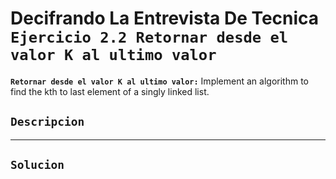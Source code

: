 # Decifrando La Entrevista De Tecnica `Ejercicio 2.2 Retornar desde el valor K al ultimo valor`

**`Retornar desde el valor K al ultimo valor:`** Implement an algorithm to find the kth to last element of a singly linked list.

## `Descripcion`

---

## `Solucion`
